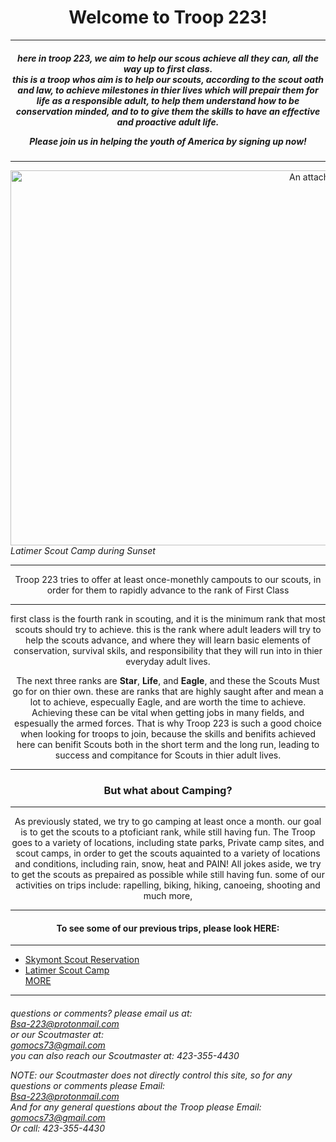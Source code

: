 <h1>Welcome to Troop 223!</h1>

  <hr>

<h5>

  here in troop 223, we aim to help our scous achieve all they can, all the way up to first class. 
<br>
this is a troop whos aim is to help our scouts, according to the scout oath and law, to achieve milestones in thier lives which 
will prepair them for life as a responsible adult, to help them understand how to be conservation minded, and to to give them the skills to have an effective and proactive adult life.

<p>
Please join us in helping the youth of America by signing up now!
</p>

</h5>

  <hr>

<img src="https://github.com/Troop223/223-Official/assets/168667435/385fb79e-b8b5-433b-90f5-49fe083b4ee6" alt="An attached image" width=1000 height=600/>

<div class="firstImage">
  <i>
Latimer Scout Camp during Sunset
  </i>
</div>

<hr>

Troop 223 tries to offer at least once-monethly campouts to our scouts, in order for them to rapidly advance to the rank of 
First Class

  <hr>
  
  <p>

first class is the fourth rank in scouting, and it is the minimum rank that most scouts should try to achieve. this is the rank where  adult leaders will try to help the scouts advance, and where they will learn basic elements of conservation, survival skils, and 
responsibility that they will run into in thier everyday adult lives. 

  </p>

<p>

The next three ranks are <strong>Star</strong>, <strong>Life</strong>, and <strong>Eagle</strong>, and these the Scouts Must go for
on thier own. these are ranks that are highly saught after and mean a lot to achieve, especually Eagle, and are worth the time to    achieve. Achieving these can be vital when getting jobs in many fields, and espesually the armed forces. That is why Troop 223 is such a good choice when looking for troops to join, because the skills and benifits achieved here can benifit Scouts both in the short term and the long run, leading to success and compitance for Scouts in thier adult lives.

</p>

  <hr>

<h3>

But what about Camping?
  
</h3>

  <hr>

As previously stated, we try to go camping at least once a month. our goal is to get the scouts to a ptoficiant rank, while still having fun. The Troop goes to a variety of locations, including state parks, Private camp sites, and scout camps, in order to get the scouts aquainted to a variety of locations and conditions, including rain, snow, heat and PAIN! All jokes aside, we try to get the scouts as prepaired as possible while still having fun. some of our activities on trips include: rapelling, biking, hiking, canoeing, shooting and much more, 

  <hr>

<h4>To see some of our previous trips, please look HERE:</h4>

  <hr>

  <div class="CampingLinks">
<ul>
<li><a href="https://troop223.github.io/223-Official/CampTripSkymont">Skymont Scout Reservation</a></li>
<li><a href="https://troop223.github.io/223-Official/CampTripLatimer">Latimer Scout Camp</a></li>
<a href="https://troop223.github.io/223-Official/CampHistoryHub">MORE</a>
</ul>
  </div>

   <hr>

<h6>

  questions or comments? please email us at:  <br>
<a href="mailto:Bsa-223@protonmail.com">Bsa-223@protonmail.com </a> 
  <br> 
  or our Scoutmaster at: 
<br>
<a href="mailto:gomocs73@gmail.com">gomocs73@gmail.com</a>
  <br>
  you can also reach our Scoutmaster at:
   423-355-4430

<p>

  NOTE: our Scoutmaster does not directly control this site, so for any questions or comments please Email: 
  <br>
<a href="mailto:Bsa-223@protonmail.com">Bsa-223@protonmail.com </a>
<br> And for any general questions about the Troop please Email:
<br>
<a href="mailto:gomocs73@gmail.com">gomocs73@gmail.com</a>
  <br>
Or call:  423-355-4430
  </p>
  </h6>






<style>

body{

text-align: center;

  
}

  h6{

text-align: left;
    
  }

.CampingLinks {

text-align: left;
  
}

.firstImage {

text-align: left;
  
}
  
  
</style>
